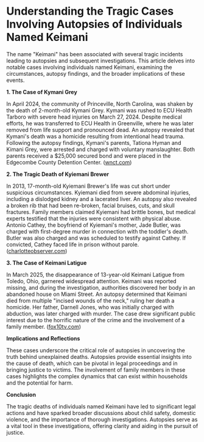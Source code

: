 # Understanding the Tragic Cases Involving Autopsies of Individuals Named Keimani

The name "Keimani" has been associated with several tragic incidents leading to autopsies and subsequent investigations. This article delves into notable cases involving individuals named Keimani, examining the circumstances, autopsy findings, and the broader implications of these events.

**1. The Case of Kymani Grey**

In April 2024, the community of Princeville, North Carolina, was shaken by the death of 2-month-old Kymani Grey. Kymani was rushed to ECU Health Tarboro with severe head injuries on March 27, 2024. Despite medical efforts, he was transferred to ECU Health in Greenville, where he was later removed from life support and pronounced dead. An autopsy revealed that Kymani's death was a homicide resulting from intentional head trauma. Following the autopsy findings, Kymani's parents, Tationa Hyman and Kimani Grey, were arrested and charged with voluntary manslaughter. Both parents received a $25,000 secured bond and were placed in the Edgecombe County Detention Center. ([wnct.com](https://www.wnct.com/on-your-side/crime-tracker/edgecombe-county-parents-of-2-month-old-who-died-facing-charges/?utm_source=openai))

**2. The Tragic Death of Kyiemani Brewer**

In 2013, 17-month-old Kyiemani Brewer's life was cut short under suspicious circumstances. Kyiemani died from severe abdominal injuries, including a dislodged kidney and a lacerated liver. An autopsy also revealed a broken rib that had been re-broken, facial bruises, cuts, and skull fractures. Family members claimed Kyiemani had brittle bones, but medical experts testified that the injuries were consistent with physical abuse. Antonio Cathey, the boyfriend of Kyiemani's mother, Jade Butler, was charged with first-degree murder in connection with the toddler's death. Butler was also charged and was scheduled to testify against Cathey. If convicted, Cathey faced life in prison without parole. ([charlotteobserver.com](https://www.charlotteobserver.com/news/local/crime/article162662248.html?utm_source=openai))

**3. The Case of Keimani Latigue**

In March 2025, the disappearance of 13-year-old Keimani Latigue from Toledo, Ohio, garnered widespread attention. Keimani was reported missing, and during the investigation, authorities discovered her body in an abandoned house on Miami Street. An autopsy determined that Keimani died from multiple "incised wounds of the neck," ruling her death a homicide. Her father, Darnell Jones, who was initially charged with abduction, was later charged with murder. The case drew significant public interest due to the horrific nature of the crime and the involvement of a family member. ([fox10tv.com](https://www.fox10tv.com/2025/03/25/body-found-case-missing-13-year-old-girl-father-charged-with-murder/?utm_source=openai))

**Implications and Reflections**

These cases underscore the critical role of autopsies in uncovering the truth behind unexplained deaths. Autopsies provide essential insights into the cause of death, which can be pivotal in legal proceedings and in bringing justice to victims. The involvement of family members in these cases highlights the complex dynamics that can exist within households and the potential for harm.

**Conclusion**

The tragic deaths of individuals named Keimani have led to significant legal actions and have sparked broader discussions about child safety, domestic violence, and the importance of thorough investigations. Autopsies serve as a vital tool in these investigations, offering clarity and aiding in the pursuit of justice.